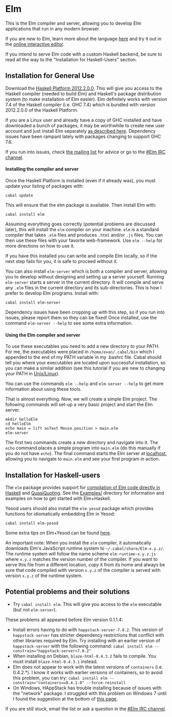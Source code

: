 Elm
===

This is the Elm compiler and server, allowing you to develop Elm
applications that run in any modern browser.

If you are new to Elm, learn more about the language [here](http://elm-lang.org/)
and try it out in the [online interactive editor](http://elm-lang.org/try).

If you intend to serve Elm code with a custom Haskell backend, be
sure to read all the way to the "Installation for Haskell-Users" section.


Installation for General Use
----------------------------

Download the [Haskell Platform 2012.2.0.0](http://hackage.haskell.org/platform/).
This will give you access to the Haskell compiler (needed to build Elm) and Haskell's
package distribution system (to make installation of Elm easier). Elm definitely works with
version 7.4 of the Haskell compiler (i.e. GHC 7.4) which is bundled with
version 2012.2.0.0 of the Haskell Platform.

If you are a Linux user and already have a copy of GHC installed and have
downloaded a bunch of packages, it may be worthwhile to create new user account
and just install Elm separately
[as described here](https://groups.google.com/forum/?fromgroups=#!topic/elm-discuss/cNNJ6YM77zs).
Dependency issues have been rampant lately with packages changing to support GHC 7.6.

If you run into issues, check [the mailing list][list] for advice or go to the
[#Elm IRC channel][irc].

  [list]: https://groups.google.com/forum/?fromgroups#!forum/elm-discuss "Mailing List"
  [irc]: http://webchat.freenode.net/?channels=elm "#elm channel"

#### Installing the compiler and server

Once the Haskell Platform is installed (even if it already was), you must update your listing of packages with:

    cabal update

This will ensure that the elm package is available. Then install Elm with:

    cabal install elm

Assuming everything goes correctly (potential problems are discussed later), this
will install the `elm` compiler on your machine. `elm` is a standard compiler that
takes `.elm` files and produces `.html` and/or `.js` files. You can then use these
files with your favorite web-framework. Use `elm --help` for more directions on how to use it.

If you have this installed you can write and compile Elm locally,
so if the next step fails for you, it is safe to proceed without it.

You can also install `elm-server` which is both a compiler and server, allowing
you to develop without designing and setting up a server yourself. Running `elm-server`
starts a server in the current directory. It will compile and serve any `.elm` files in
the current directory and its sub-directories. This is how I prefer to develop
Elm programs. Install with:

    cabal install elm-server

Dependency issues have been cropping up with this step, so if you run into issues,
please report them so they can be fixed! Once installed, use the command `elm-server --help`
to see some extra information.

#### Using the Elm compiler and server

To use these executables you need to add a new directory to your PATH. For me, the
executables were placed in `/home/evan/.cabal/bin` which I appended to the end of my
PATH variable in my .bashrc file. Cabal should tell you where your executables are
located upon successful installation, so you can make a similar addition (see this
tutorial if you are new to changing your PATH in [Unix/Linux](http://www.cyberciti.biz/faq/unix-linux-adding-path/)).

You can use the commands `elm --help` and `elm-server --help`
to get more information about using these tools.

That is almost everything. Now, we will create a simple Elm project.
The following commands will set-up a very basic project and start the Elm server.

    mkdir helloElm
    cd helloElm
    echo main = lift asText Mouse.position > main.elm
    elm-server

The first two commands create a new directory and navigate into it. The `echo`
command places a simple program into `main.elm` (do this manually if you do not
have `echo`). The final command starts the Elm server at [localhost](http://localhost:8000/),
allowing you to navigate to `main.elm` and see your first program in action.


Installation for Haskell-users
------------------------------

The `elm` package provides support for [compilation of Elm code directly in Haskell](http://hackage.haskell.org/packages/archive/Elm/0.1.2/doc/html/Language-Elm.html) and [QuasiQuoting](http://hackage.haskell.org/packages/archive/Elm/0.1.2/doc/html/Language-Elm-Quasi.html). See the [Examples/](https://github.com/evancz/Elm/tree/master/Examples) directory for information and examples on how to get started with Elm+Haskell.

Yesod users should also install the `elm-yesod` package which provides functions for idiomatically embedding Elm in Yesod:

    cabal install elm-yesod

Some extra tips on Elm+Yesod can be found [here](https://github.com/evancz/Elm/wiki/Elm-with-Yesod:-Getting-Started).

An important note: When you install the `elm` compiler, it automatically downloads Elm's JavaScript runtime system to `~/.cabal/share/Elm-x.y.z/`. The runtime system will follow the name scheme `elm-runtime-x.y.z.js` where `x.y.z` matches the version number of the compiler. If you want to serve this file from a different location, *copy* it from its home and always be sure that code compiled with version `x.y.z` of the compiler is served with version `x.y.z` of the runtime system.


Potential problems and their solutions
--------------------------------------

* Try `cabal install elm`. This will give you access to the `elm` executable (but not `elm-server`).

These problems all appeared before Elm version 0.1.1.4:

* Install errors having to do with `happstack-server-7.0.2`. This version of `happstack-server` has stricter dependency restrictions that conflict with other libraries required by Elm. Try installing with an earlier version of `happstack-server` with the following command: `cabal install elm --constrain="happstack-server<7.0.2"`
* When installing on Debian, `blaze-html-0.4.3.2` fails to compile. You must install `blaze-html-0.4.3.1` instead.
* Elm does not appear to work with the latest versions of `containers` (i.e. 0.4.2.*). I know it works with earlier versions of containers, so to avoid this problem, you can try: `cabal install elm --constrain="containers==0.4.1.0" --force-reinstall`
* On Windows, HAppStack has trouble installing because of issues with the "network" package. I struggled with this problem on Windows 7 until I found the suggestion at the bottom of [this page](http://hackage.haskell.org/trac/ghc/ticket/5159).

If you are still stuck, email the list or ask a question in the [#Elm IRC channel](http://webchat.freenode.net/?channels=elm).
